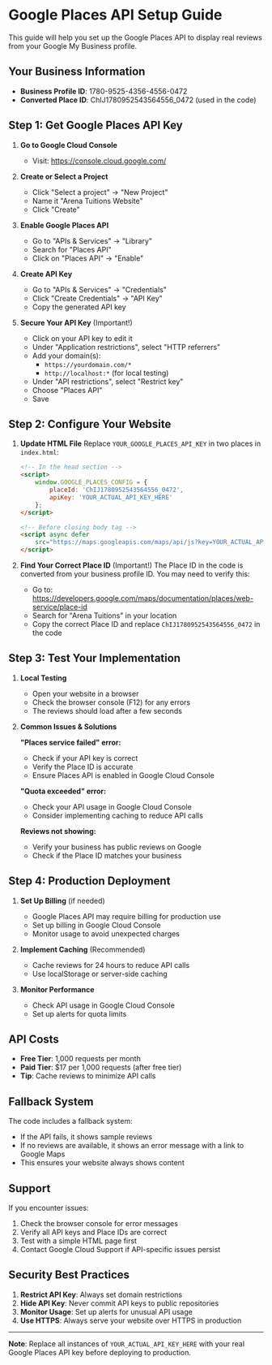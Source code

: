 # Google Places API Setup Guide

This guide will help you set up the Google Places API to display real reviews from your Google My Business profile.

## Your Business Information
- **Business Profile ID**: 1780-9525-4356-4556-0472
- **Converted Place ID**: ChIJ1780952543564556_0472 (used in the code)

## Step 1: Get Google Places API Key

1. **Go to Google Cloud Console**
   - Visit: https://console.cloud.google.com/

2. **Create or Select a Project**
   - Click "Select a project" → "New Project"
   - Name it "Arena Tuitions Website" 
   - Click "Create"

3. **Enable Google Places API**
   - Go to "APIs & Services" → "Library"
   - Search for "Places API"
   - Click on "Places API" → "Enable"

4. **Create API Key**
   - Go to "APIs & Services" → "Credentials"
   - Click "Create Credentials" → "API Key"
   - Copy the generated API key

5. **Secure Your API Key** (Important!)
   - Click on your API key to edit it
   - Under "Application restrictions", select "HTTP referrers"
   - Add your domain(s):
     - `https://yourdomain.com/*`
     - `http://localhost:*` (for local testing)
   - Under "API restrictions", select "Restrict key"
   - Choose "Places API"
   - Save

## Step 2: Configure Your Website

1. **Update HTML File**
   Replace `YOUR_GOOGLE_PLACES_API_KEY` in two places in `index.html`:
   
   ```html
   <!-- In the head section -->
   <script>
       window.GOOGLE_PLACES_CONFIG = {
           placeId: 'ChIJ1780952543564556_0472',
           apiKey: 'YOUR_ACTUAL_API_KEY_HERE'
       };
   </script>
   
   <!-- Before closing body tag -->
   <script async defer 
       src="https://maps.googleapis.com/maps/api/js?key=YOUR_ACTUAL_API_KEY_HERE&libraries=places&callback=initGooglePlaces">
   </script>
   ```

2. **Find Your Correct Place ID** (Important!)
   The Place ID in the code is converted from your business profile ID. You may need to verify this:
   
   - Go to: https://developers.google.com/maps/documentation/places/web-service/place-id
   - Search for "Arena Tuitions" in your location
   - Copy the correct Place ID and replace `ChIJ1780952543564556_0472` in the code

## Step 3: Test Your Implementation

1. **Local Testing**
   - Open your website in a browser
   - Check the browser console (F12) for any errors
   - The reviews should load after a few seconds

2. **Common Issues & Solutions**

   **"Places service failed" error:**
   - Check if your API key is correct
   - Verify the Place ID is accurate
   - Ensure Places API is enabled in Google Cloud Console

   **"Quota exceeded" error:**
   - Check your API usage in Google Cloud Console
   - Consider implementing caching to reduce API calls

   **Reviews not showing:**
   - Verify your business has public reviews on Google
   - Check if the Place ID matches your business

## Step 4: Production Deployment

1. **Set Up Billing** (if needed)
   - Google Places API may require billing for production use
   - Set up billing in Google Cloud Console
   - Monitor usage to avoid unexpected charges

2. **Implement Caching** (Recommended)
   - Cache reviews for 24 hours to reduce API calls
   - Use localStorage or server-side caching

3. **Monitor Performance**
   - Check API usage in Google Cloud Console
   - Set up alerts for quota limits

## API Costs

- **Free Tier**: 1,000 requests per month
- **Paid Tier**: $17 per 1,000 requests (after free tier)
- **Tip**: Cache reviews to minimize API calls

## Fallback System

The code includes a fallback system:
- If the API fails, it shows sample reviews
- If no reviews are available, it shows an error message with a link to Google Maps
- This ensures your website always shows content

## Support

If you encounter issues:

1. Check the browser console for error messages
2. Verify all API keys and Place IDs are correct
3. Test with a simple HTML page first
4. Contact Google Cloud Support if API-specific issues persist

## Security Best Practices

1. **Restrict API Key**: Always set domain restrictions
2. **Hide API Key**: Never commit API keys to public repositories
3. **Monitor Usage**: Set up alerts for unusual API usage
4. **Use HTTPS**: Always serve your website over HTTPS in production

---

**Note**: Replace all instances of `YOUR_ACTUAL_API_KEY_HERE` with your real Google Places API key before deploying to production.
